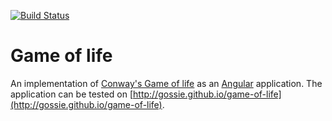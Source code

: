[![Build Status](https://travis-ci.org/gossie/game-of-life.svg?branch=master)](https://travis-ci.org/gossie/game-of-life)

# Game of life

An implementation of [Conway's Game of life](https://en.wikipedia.org/wiki/Conway%27s_Game_of_Life) as an [Angular](https://angular.io/) application.
The application can be tested on [http://gossie.github.io/game-of-life](http://gossie.github.io/game-of-life).
